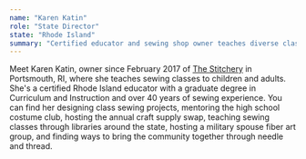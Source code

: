 ```yaml
---
name: "Karen Katin"
role: "State Director"
state: "Rhode Island"
summary: "Certified educator and sewing shop owner teaches diverse classes, mentors youth, hosts community events, and unites military spouses through shared fiber arts."
---
```


Meet Karen Katin, owner since February 2017 of [The
Stitchery](https://www.stitcheryri.com/) in
Portsmouth, RI, where she teaches sewing classes to children and
adults. She's a certified Rhode Island educator with a graduate degree
in Curriculum and Instruction and over 40 years of sewing experience.
You can find her designing class sewing projects, mentoring the high
school costume club, hosting the annual craft supply swap, teaching
sewing classes through libraries around the state, hosting a military
spouse fiber art group, and finding ways to bring the community
together through needle and thread.
